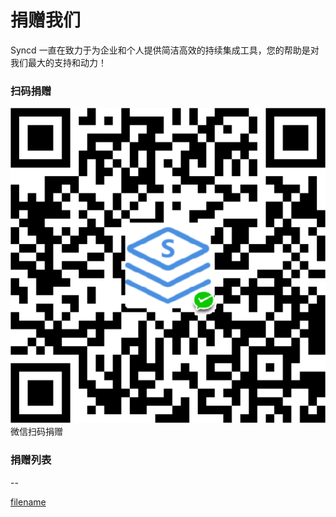 # 捐赠我们

Syncd 一直在致力于为企业和个人提供简洁高效的持续集成工具，您的帮助是对我们最大的支持和动力！

### 扫码捐赠

<div class="app-donate">
    <img class="app-wechat-donate" src="../assets/img/wechat-donate.png" />
    <span class="tit">微信扫码捐赠</span>
</div>

### 捐赠列表

--

[filename](include/footer.md ':include')